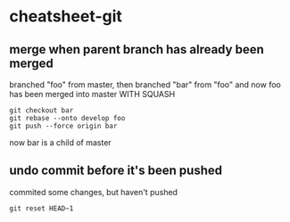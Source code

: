 # cheatsheet-git


## merge when parent branch has already been merged

branched "foo" from master, then branched "bar" from "foo"
and now foo has been merged into master WITH SQUASH

```
git checkout bar
git rebase --onto develop foo
git push --force origin bar
```

now bar is a child of master



## undo commit before it's been pushed

commited some changes, but haven't pushed

```
git reset HEAD~1
```

